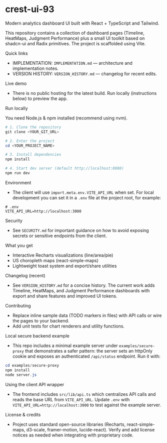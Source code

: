 
# crest-ui-93

Modern analytics dashboard UI built with React + TypeScript and Tailwind.

This repository contains a collection of dashboard pages (Timeline, HeatMaps,
Judgment Performance) plus a small UI toolkit based on shadcn-ui and Radix
primitives. The project is scaffolded using Vite.

Quick links
 - IMPLEMENTATION: `IMPLEMENTATION.md` — architecture and implementation notes.
 - VERSION HISTORY: `VERSION_HISTORY.md` — changelog for recent edits.

Live demo
 - There is no public hosting for the latest build. Run locally (instructions
	 below) to preview the app.

Run locally

You need Node.js & npm installed (recommend using nvm).

```powershell
# 1. Clone the repository
git clone <YOUR_GIT_URL>

# 2. Enter the project
cd <YOUR_PROJECT_NAME>

# 3. Install dependencies
npm install

# 4. Start dev server (default http://localhost:8080)
npm run dev
```

Environment
 - The client will use `import.meta.env.VITE_API_URL` when set. For local development you can set it in a `.env` file at the project root, for example:

```text
# .env
VITE_API_URL=http://localhost:3000
```

Security
 - See `SECURITY.md` for important guidance on how to avoid exposing secrets or sensitive endpoints from the client.

What you get
 - Interactive Recharts visualizations (line/area/pie)
 - US choropleth maps (react-simple-maps)
 - Lightweight toast system and export/share utilities

Changelog (recent)
 - See `VERSION_HISTORY.md` for a concise history. The current work adds
	 Timeline, HeatMaps, and Judgment Performance dashboards with export and
	 share features and improved UI tokens.

Contributing
 - Replace inline sample data (TODO markers in files) with API calls or
	 wire the pages to your backend.
 - Add unit tests for chart renderers and utility functions.

Local secure backend example
 - This repo includes a minimal example server under `examples/secure-proxy` that
	 demonstrates a safer pattern: the server sets an httpOnly cookie and exposes
	 an authenticated `/api/status` endpoint. Run it with:

```powershell
cd examples/secure-proxy
npm install
node server.js
```

Using the client API wrapper
 - The frontend includes `src/lib/api.ts` which centralizes API calls and reads
	 the base URL from `VITE_API_URL`. Update `.env` with `VITE_API_URL=http://localhost:3000` to test against
	 the example server.

License & credits
 - Project uses standard open-source libraries (Recharts, react-simple-maps,
	 d3-scale, framer-motion, lucide-react). Verify and add license notices as
	 needed when integrating with proprietary code.

